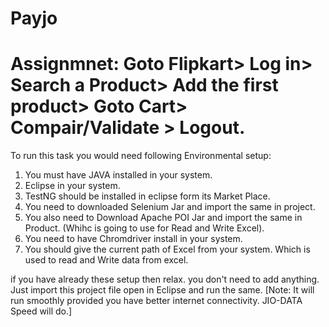 # Payjo
# Assignmnet: Goto Flipkart> Log in> Search a Product> Add the first product> Goto Cart> Compair/Validate > Logout.
To run this task you would need following Environmental setup:
1. You must have JAVA installed in your system.
2. Eclipse in your system. 
3. TestNG should be installed in eclipse form its Market Place.
4. You need to downloaded Selenium Jar and import the same in project.
5. You also need to Download Apache POI Jar and import the same in Product. (Whihc is going to use for Read and Write Excel).
6. You need to have Chromdriver install in your system.
7. You should give the current path of Excel from your system. Which is used to read and Write data from excel.

if you have already these setup then relax. you don't need to add anything. Just import this project file open in Eclipse and run the same.
[Note: It will run smoothly provided you have better internet connectivity. JIO-DATA Speed will do.]
